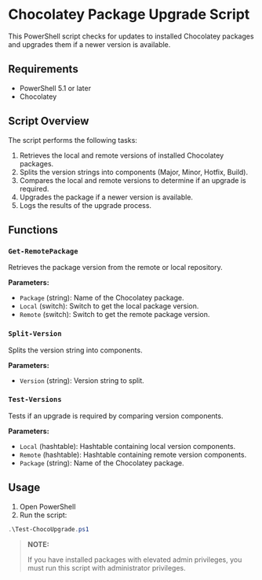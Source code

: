 # Chocolatey Package Upgrade Script

This PowerShell script checks for updates to installed Chocolatey packages and upgrades them if a newer version is available.

## Requirements

- PowerShell 5.1 or later
- Chocolatey

## Script Overview

The script performs the following tasks:

1. Retrieves the local and remote versions of installed Chocolatey packages.
2. Splits the version strings into components (Major, Minor, Hotfix, Build).
3. Compares the local and remote versions to determine if an upgrade is required.
4. Upgrades the package if a newer version is available.
5. Logs the results of the upgrade process.

## Functions

### `Get-RemotePackage`

Retrieves the package version from the remote or local repository.

**Parameters:**

- `Package` (string): Name of the Chocolatey package.
- `Local` (switch): Switch to get the local package version.
- `Remote` (switch): Switch to get the remote package version.

### `Split-Version`

Splits the version string into components.

**Parameters:**

- `Version` (string): Version string to split.

### `Test-Versions`

Tests if an upgrade is required by comparing version components.

**Parameters:**

- `Local` (hashtable): Hashtable containing local version components.
- `Remote` (hashtable): Hashtable containing remote version components.
- `Package` (string): Name of the Chocolatey package.

## Usage

1. Open PowerShell
2. Run the script:

```powershell
.\Test-ChocoUpgrade.ps1
```

> **NOTE:**
>
> If you have installed packages with elevated admin privileges, you must run this script with administrator privileges.
